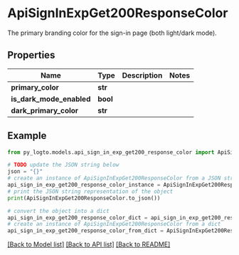 # ApiSignInExpGet200ResponseColor

The primary branding color for the sign-in page (both light/dark mode).

## Properties

Name | Type | Description | Notes
------------ | ------------- | ------------- | -------------
**primary_color** | **str** |  | 
**is_dark_mode_enabled** | **bool** |  | 
**dark_primary_color** | **str** |  | 

## Example

```python
from py_logto.models.api_sign_in_exp_get200_response_color import ApiSignInExpGet200ResponseColor

# TODO update the JSON string below
json = "{}"
# create an instance of ApiSignInExpGet200ResponseColor from a JSON string
api_sign_in_exp_get200_response_color_instance = ApiSignInExpGet200ResponseColor.from_json(json)
# print the JSON string representation of the object
print(ApiSignInExpGet200ResponseColor.to_json())

# convert the object into a dict
api_sign_in_exp_get200_response_color_dict = api_sign_in_exp_get200_response_color_instance.to_dict()
# create an instance of ApiSignInExpGet200ResponseColor from a dict
api_sign_in_exp_get200_response_color_from_dict = ApiSignInExpGet200ResponseColor.from_dict(api_sign_in_exp_get200_response_color_dict)
```
[[Back to Model list]](../README.md#documentation-for-models) [[Back to API list]](../README.md#documentation-for-api-endpoints) [[Back to README]](../README.md)


